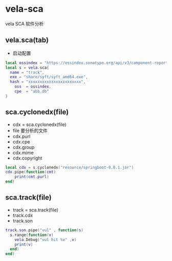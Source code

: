# vela-sca
vela SCA 软件分析

## vela.sca(tab)
- 启动配置
```lua
local ossindex = "https://ossindex.sonatype.org/api/v3/component-report?token=xxxxxxxxxxxxxxxxxxxxxxxxxxxx"
local s = vela.sca{
  name = "track",
  exe = "share/syft/syft_amd64.exe",
  hash = "xxxxxxxxxxxxxxxxxxxxxxx",
	oss  = ossindex,
	cpe  = "abb.db"
}
```

## sca.cyclonedx(file)
- cdx = sca.cyclonedx(file)
- file 要分析的文件
- cdx.purl
- cdx.cpe
- cdx.group
- cdx.mime
- cdx.copyright
```lua
local cdx = s.cyclonedx("resource/springboot-0.0.1.jar")
cdx.pipe(function(cmt)
    print(cmt.purl)
end)
```

## sca.track(file)
- track = sca.track(file)
- track.cdx
- track.son
```lua
track.son.pipe("vul" , function(s)
  s.range(function(v)
    vela.Debug("vul hit %v" ,v)
    print(v)
  end)
end)

```